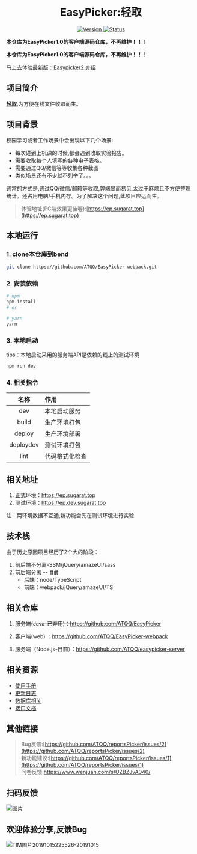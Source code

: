 # <h1 align="center">EasyPicker:轻取</h1>

<p align="center">
 	<a href="https://github.com/ATQQ/reportsPicker/releases">
		<img src="https://img.shields.io/badge/version-2.2.0-brightgreen.svg"
			 alt="Version">
	</a>
 	<a href="https://ep.sugarat.top">
		<img src="https://img.shields.io/badge/status-updating-success.svg"
			 alt="Status">
	</a>
</p>

**本仓库为EasyPicker1.0的客户端源码仓库，不再维护！！！**

**本仓库为EasyPicker1.0的客户端源码仓库，不再维护！！！**

马上去体验最新版：[Easypicker2 介绍](https://docs.ep.sugarat.top/)

## 项目简介
**[轻取](https://ep.sugarat.top)**,为方便在线文件收取而生。

## 项目背景
校园学习或者工作场景中会出现以下几个场景:
* 每次碰到上机课的时候,都会遇到收取实验报告。
* 需要收取每个人填写的各种电子表格。
* 需要通过QQ/微信等等收集各种截图
* 类似场景还有不少就不列举了。。。

通常的方式是,通过QQ/微信/邮箱等收取,弊端显而易见,太过于麻烦且不方便整理统计。还占用电脑/手机内存。为了解决这个问题,此项目应运而生。

>体验地址(PC端效果更佳喔):[https://ep.sugarat.top](https://ep.sugarat.top)<br>

## 本地运行
### 1. clone本仓库到bend
```sh
git clone https://github.com/ATQQ/EasyPicker-webpack.git
```
### 2. 安装依赖
```sh
# npm
npm install
# or

# yarn
yarn
```

### 3. 本地启动
tips：本地启动采用的服务端API是依赖的线上的测试环境
```sh
npm run dev
```

### 4. 相关指令
|   名称    | 作用           |
| :-------: | :------------- |
|    dev    | 本地启动服务   |
|   build   | 生产环境打包   |
|  deploy   | 生产环境部署   |
| deploydev | 测试环境打包   |
|   lint    | 代码格式化检查 |

## 相关地址
1. 正式环境：https://ep.sugarat.top
2. 测试环境：https://ep.dev.sugarat.top

注：两环境数据不互通,新功能会先在测试环境进行实验

## 技术栈
由于历史原因项目经历了2个大的阶段：
1. 前后端不分离-SSM/jQuery/amazeUI/sass
2. 前后端分离 -- **`目前`**
   * 后端：node/TypeScript
   * 前端：webpack/jQuery/amazeUI/TS 

## 相关仓库
1. ~~服务端(Java-已弃用)：https://github.com/ATQQ/EasyPicker~~

2. 客户端(web) ：https://github.com/ATQQ/EasyPicker-webpack
3. 服务端（Node.js-目前）：https://github.com/ATQQ/easypicker-server

## 相关资源
* [使用手册](https://sugar-js.gitbook.io/easypicker-manual/)
* [更新日志](https://github.com/ATQQ/EasyPicker/blob/server-maven/updateLog.md)
* [数据库相关](https://github.com/ATQQ/EasyPicker/blob/server-maven/src/main/java/database/V1.markdown)
* [接口文档](https://www.eolinker.com/#/share/index?shareCode=tz4ZKG)

## 其他链接
>Bug反馈:[https://github.com/ATQQ/reportsPicker/issues/2](https://github.com/ATQQ/reportsPicker/issues/2)<br>
>新功能建议:[https://github.com/ATQQ/reportsPicker/issues/1](https://github.com/ATQQ/reportsPicker/issues/1)<br>
问卷反馈:https://www.wenjuan.com/s/UZBZJvA040/

## 扫码反馈

![图片](http://img.cdn.sugarat.top/mdImg/MTU5Njg5NTE3MTk1Nw==596895171957)
## 欢迎体验分享,反馈Bug

![TIM图片20191015225526-20191015](http://img.cdn.sugarat.top/TIM图片20191015225526-20191015.gif)
